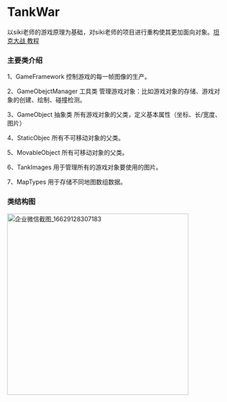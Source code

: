 # TankWar 
以siki老师的游戏原理为基础，对siki老师的项目进行重构使其更加面向对象。<a href="https://www.bilibili.com/video/BV1jr4y1Q7kG/?spm_id_from=333.788.recommend_more_video.2&vd_source=7a5655176cf873c07351d19ba7ddfa1c">坦克大战 教程</a>
### 主要类介绍
 1、GameFramework 控制游戏的每一帧图像的生产。

 2、GameObejctManager  工具类 管理游戏对象：比如游戏对象的存储、游戏对象的创建、绘制、碰撞检测。

 3、GameObject 抽象类 所有游戏对象的父类，定义基本属性（坐标、长/宽度、图片）

 4、StaticObjec 所有不可移动对象的父类。

 5、MovableObject 所有可移动对象的父类。

 6、TankImages  用于管理所有的游戏对象要使用的图片。

 7、MapTypes 用于存储不同地图数组数据。
 
 ###  类结构图
 <img width="420" alt="企业微信截图_16629128307183" src="https://user-images.githubusercontent.com/50863104/189537913-6bfe30de-725e-4ad0-9226-95a26892514c.png">
